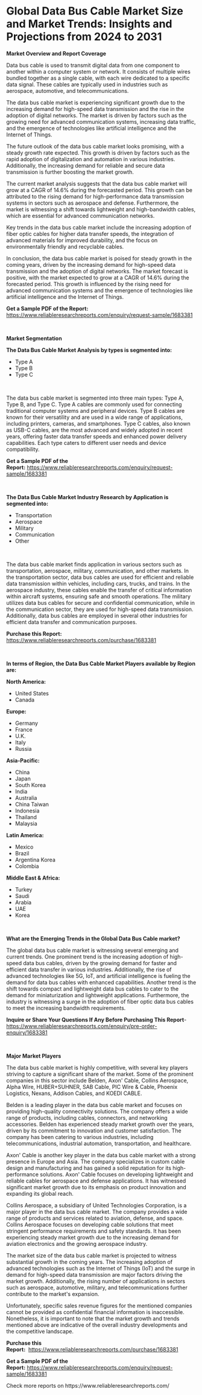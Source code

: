 <p><h1>Global Data Bus Cable Market Size and Market Trends: Insights and Projections from 2024 to 2031</h1></p><p><strong>Market Overview and Report Coverage</strong></p>
<p><p>Data bus cable is used to transmit digital data from one component to another within a computer system or network. It consists of multiple wires bundled together as a single cable, with each wire dedicated to a specific data signal. These cables are typically used in industries such as aerospace, automotive, and telecommunications.</p><p>The data bus cable market is experiencing significant growth due to the increasing demand for high-speed data transmission and the rise in the adoption of digital networks. The market is driven by factors such as the growing need for advanced communication systems, increasing data traffic, and the emergence of technologies like artificial intelligence and the Internet of Things.</p><p>The future outlook of the data bus cable market looks promising, with a steady growth rate expected. This growth is driven by factors such as the rapid adoption of digitalization and automation in various industries. Additionally, the increasing demand for reliable and secure data transmission is further boosting the market growth.</p><p>The current market analysis suggests that the data bus cable market will grow at a CAGR of 14.6% during the forecasted period. This growth can be attributed to the rising demand for high-performance data transmission systems in sectors such as aerospace and defense. Furthermore, the market is witnessing a shift towards lightweight and high-bandwidth cables, which are essential for advanced communication networks.</p><p>Key trends in the data bus cable market include the increasing adoption of fiber optic cables for higher data transfer speeds, the integration of advanced materials for improved durability, and the focus on environmentally friendly and recyclable cables.</p><p>In conclusion, the data bus cable market is poised for steady growth in the coming years, driven by the increasing demand for high-speed data transmission and the adoption of digital networks. The market forecast is positive, with the market expected to grow at a CAGR of 14.6% during the forecasted period. This growth is influenced by the rising need for advanced communication systems and the emergence of technologies like artificial intelligence and the Internet of Things.</p></p>
<p><strong>Get a Sample PDF of the Report:</strong> <a href="https://www.reliableresearchreports.com/enquiry/request-sample/1683381">https://www.reliableresearchreports.com/enquiry/request-sample/1683381</a></p>
<p>&nbsp;</p>
<p><strong>Market Segmentation</strong></p>
<p><strong>The Data Bus Cable Market Analysis by types is segmented into:</strong></p>
<p><ul><li>Type A</li><li>Type B</li><li>Type C</li></ul></p>
<p>&nbsp;</p>
<p><p>The data bus cable market is segmented into three main types: Type A, Type B, and Type C. Type A cables are commonly used for connecting traditional computer systems and peripheral devices. Type B cables are known for their versatility and are used in a wide range of applications, including printers, cameras, and smartphones. Type C cables, also known as USB-C cables, are the most advanced and widely adopted in recent years, offering faster data transfer speeds and enhanced power delivery capabilities. Each type caters to different user needs and device compatibility.</p></p>
<p><strong>Get a Sample PDF of the Report:</strong>&nbsp;<a href="https://www.reliableresearchreports.com/enquiry/request-sample/1683381">https://www.reliableresearchreports.com/enquiry/request-sample/1683381</a></p>
<p>&nbsp;</p>
<p><strong>The Data Bus Cable Market Industry Research by Application is segmented into:</strong></p>
<p><ul><li>Transportation</li><li>Aerospace</li><li>Military</li><li>Communication</li><li>Other</li></ul></p>
<p>&nbsp;</p>
<p><p>The data bus cable market finds application in various sectors such as transportation, aerospace, military, communication, and other markets. In the transportation sector, data bus cables are used for efficient and reliable data transmission within vehicles, including cars, trucks, and trains. In the aerospace industry, these cables enable the transfer of critical information within aircraft systems, ensuring safe and smooth operations. The military utilizes data bus cables for secure and confidential communication, while in the communication sector, they are used for high-speed data transmission. Additionally, data bus cables are employed in several other industries for efficient data transfer and communication purposes.</p></p>
<p><strong>Purchase this Report:</strong>&nbsp; <a href="https://www.reliableresearchreports.com/purchase/1683381">https://www.reliableresearchreports.com/purchase/1683381</a></p>
<p>&nbsp;</p>
<p><strong>In terms of Region, the Data Bus Cable Market Players available by Region are:</strong></p>
<p>
    <p> <strong> North America: </strong>
        <ul>
            <li>United States</li>
            <li>Canada</li>
        </ul>
        </p> 
    <p> <strong> Europe: </strong>
        <ul>
            <li>Germany</li>
            <li>France</li>
            <li>U.K.</li>
            <li>Italy</li>
            <li>Russia</li>
        </ul>
        </p> 
    <p> <strong> Asia-Pacific: </strong>
        <ul>
            <li>China</li>
            <li>Japan</li>
            <li>South Korea</li>
            <li>India</li>
            <li>Australia</li>
            <li>China Taiwan</li>
            <li>Indonesia</li>
            <li>Thailand</li>
            <li>Malaysia</li>
        </ul>
        </p> 
    <p> <strong> Latin America: </strong>
        <ul>
            <li>Mexico</li>
            <li>Brazil</li>
            <li>Argentina Korea</li>
            <li>Colombia</li>
        </ul>
        </p> 
    <p> <strong> Middle East & Africa: </strong>
        <ul>
            <li>Turkey</li>
            <li>Saudi</li>
            <li>Arabia</li>
            <li>UAE</li>
            <li>Korea</li>
        </ul>
    </p>
    </p>
<p>&nbsp;</p>
<p><strong>What are the Emerging Trends in the Global Data Bus Cable market?</strong></p>
<p><p>The global data bus cable market is witnessing several emerging and current trends. One prominent trend is the increasing adoption of high-speed data bus cables, driven by the growing demand for faster and efficient data transfer in various industries. Additionally, the rise of advanced technologies like 5G, IoT, and artificial intelligence is fueling the demand for data bus cables with enhanced capabilities. Another trend is the shift towards compact and lightweight data bus cables to cater to the demand for miniaturization and lightweight applications. Furthermore, the industry is witnessing a surge in the adoption of fiber optic data bus cables to meet the increasing bandwidth requirements.</p></p>
<p><strong>Inquire or Share Your Questions If Any Before Purchasing This Report</strong>- <a href="https://www.reliableresearchreports.com/enquiry/pre-order-enquiry/1683381">https://www.reliableresearchreports.com/enquiry/pre-order-enquiry/1683381</a></p>
<p>&nbsp;</p>
<p><strong>Major Market Players</strong></p>
<p><p>The data bus cable market is highly competitive, with several key players striving to capture a significant share of the market. Some of the prominent companies in this sector include Belden, Axon' Cable, Collins Aerospace, Alpha Wire, HUBER+SUHNER, SAB Cable, PIC Wire & Cable, Phoenix Logistics, Nexans, Addison Cables, and KOEDI CABLE.</p><p>Belden is a leading player in the data bus cable market and focuses on providing high-quality connectivity solutions. The company offers a wide range of products, including cables, connectors, and networking accessories. Belden has experienced steady market growth over the years, driven by its commitment to innovation and customer satisfaction. The company has been catering to various industries, including telecommunications, industrial automation, transportation, and healthcare.</p><p>Axon' Cable is another key player in the data bus cable market with a strong presence in Europe and Asia. The company specializes in custom cable design and manufacturing and has gained a solid reputation for its high-performance solutions. Axon' Cable focuses on developing lightweight and reliable cables for aerospace and defense applications. It has witnessed significant market growth due to its emphasis on product innovation and expanding its global reach.</p><p>Collins Aerospace, a subsidiary of United Technologies Corporation, is a major player in the data bus cable market. The company provides a wide range of products and services related to aviation, defense, and space. Collins Aerospace focuses on developing cable solutions that meet stringent performance requirements and safety standards. It has been experiencing steady market growth due to the increasing demand for aviation electronics and the growing aerospace industry.</p><p>The market size of the data bus cable market is projected to witness substantial growth in the coming years. The increasing adoption of advanced technologies such as the Internet of Things (IoT) and the surge in demand for high-speed data transmission are major factors driving the market growth. Additionally, the rising number of applications in sectors such as aerospace, automotive, military, and telecommunications further contribute to the market's expansion.</p><p>Unfortunately, specific sales revenue figures for the mentioned companies cannot be provided as confidential financial information is inaccessible. Nonetheless, it is important to note that the market growth and trends mentioned above are indicative of the overall industry developments and the competitive landscape.</p></p>
<p><strong>Purchase this Report:</strong>&nbsp;&nbsp;<a href="https://www.reliableresearchreports.com/purchase/1683381">https://www.reliableresearchreports.com/purchase/1683381</a></p>
<p></p>
<p><strong>Get a Sample PDF of the Report:</strong>&nbsp;<a href="https://www.reliableresearchreports.com/enquiry/request-sample/1683381">https://www.reliableresearchreports.com/enquiry/request-sample/1683381</a></p>
<p>Check more reports on https://www.reliableresearchreports.com/</p>